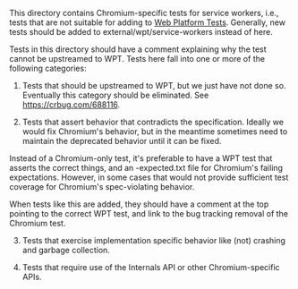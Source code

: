 This directory contains Chromium-specific tests for service workers, i.e., tests
that are not suitable for adding to [Web Platform
Tests](/docs/testing/web_platform_tests.md). Generally, new tests should be
added to external/wpt/service-workers instead of here.

Tests in this directory should have a comment explaining why the test cannot be
upstreamed to WPT. Tests here fall into one or more of the following categories:

1) Tests that should be upstreamed to WPT, but we just have not done so.
Eventually this category should be eliminated. See https://crbug.com/688116.

2) Tests that assert behavior that contradicts the specification. Ideally we
would fix Chromium's behavior, but in the meantime sometimes need to maintain
the deprecated behavior until it can be fixed.

Instead of a Chromium-only test, it's preferable to have a WPT test that asserts
the correct things, and an -expected.txt file for Chromium's failing
expectations. However, in some cases that would not provide sufficient test
coverage for Chromium's spec-violating behavior.

When tests like this are added, they should have a comment at the top pointing
to the correct WPT test, and link to the bug tracking removal of the Chromium
test.

3) Tests that exercise implementation specific behavior like (not) crashing and
garbage collection.

4) Tests that require use of the Internals API or other Chromium-specific APIs.
